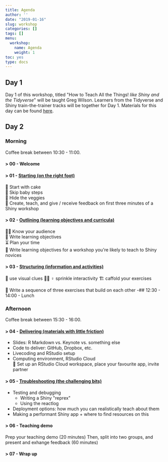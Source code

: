 ```yaml
---
title: Agenda
author: ''
date: "2019-01-16"
slug: workshop
categories: []
tags: []
menu:
  workshop:
    name: Agenda
    weight: 1
toc: yes
type: docs
---
```



## Day 1

Day 1 of this workshop, titled "How to Teach All the Things! *like Shiny and the Tidyverse*" will be taught Greg Wilson. Learners from the Tidyverse and Shiny train-the-trainer tracks will be together for Day 1. Materials for this day can be found [here](https://rstudio-education.github.io/teaching-workshop-2019-01/).

## Day 2

### Morning

Coffee break between 10:30 - 11:00.

#### > 00 - Welcome

#### > 01 - [Starting (on the right foot)](../../materials/01-starting/01-starting.pdf)

🍰 Start with cake  
👶 Skip baby steps  
🥦 Hide the veggies  
🚩 Create, teach, and give / receive feedback on first three minutes of a Shiny workshop

#### > 02 - [Outlining (learning objectives and curricula)](../../materials/02-outlining/02-outlining.pdf)

👩‍💻 Know your audience  
🎯 Write learning objectives  
⏳ Plan your time  
🚩 Write learning objectives for a workshop you're likely to teach to Shiny novices

#### > 03 - [Structuring (information and activities)](../../materials/03-scaffolding/03-structuring.pdf)

🎨 use visual clues
🏃‍♀ ♀️ sprinkle interactivity
🏗 caffold your exercises

🚩 Write a sequence of three exercises that build on each other
-## 12:30 - 14:00 - Lunch

### Afternoon

Coffee break between 15:30 - 16:00.

#### > 04 - [Delivering (materials with little friction)](../../materials/04-delivering/04-delivering.pdf)

- Slides: R Markdown vs. Keynote vs. something else
- Code to deliver: GitHub, Dropbox, etc. 
- Livecoding and RStudio setup
- Computing environment, RStudio Cloud  
🚩 Set up an RStudio Cloud workspace, place your favourite app, invite partner

#### > 05 - [Troubleshooting (the challenging bits)](../../materials/05-troubleshooting/05-troubleshooting.pdf)

- Testing and debugging 
	- Writing a Shiny "reprex"
	- Using the reactlog
- Deployment options: how much you can realistically teach about them
- Making a performant Shiny app + where to find resources on this

#### > 06 - Teaching demo

Prep your teaching demo (20 minutes)
Then, split into two groups, and present and exhange feedback (60 minutes)

#### > 07 - Wrap up
